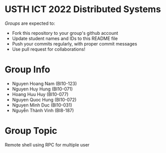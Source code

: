 USTH ICT 2022 Distributed Systems
=====================================

*Groups* are expected to:

* Fork this repository to your group's github account
* Update student names and IDs to this README file
* Push your commits regularly, with proper commit messages
* Use pull request for collaborations!

Group Info
=======================

* Nguyen Hoang Nam (BI10-123)
* Nguyen Huy Hung (BI10-071)
* Hoang Huu Huy (BI10-077)
* Nguyen Quoc Hung (BI10-072)
* Nguyen Minh Duc (BI10-031)
* Nguyễn Thành Vinh (BI8-187)

Group Topic
=======================
Remote shell using RPC for multiple user
